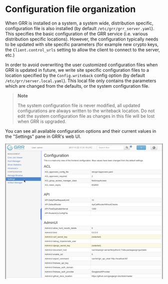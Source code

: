 # Configuration file organization

When GRR is installed on a system, a system wide, distribution specific, configuration file is also installed (by default `/etc/grr/grr_server.yaml`). This specifies the basic configuration of the GRR service (i.e. various distribution specific locations). However, the configuration typically needs to be updated with site specific parameters (for example new crypto keys, the `Client.control_urls` setting to allow the client to connect to the server, etc.)

In order to avoid overwriting the user customized configuration files when GRR is updated in future, we write site specific configuration files to a location specified by the `Config.writeback` config option (by default `/etc/grr/server.local.yaml`). This local file only contains the parameters which are changed from the defaults, or the system configuration file.

> **Note**
>
> The system configuration file is never modified, all updated configurations are always written to the writeback location. Do not edit the system configuration file as changes in this file will be lost when GRR is upgraded.

You can see all available configuration options and their current values in the "Settings" pane in GRR's web UI.

![Settings View](../../images/settings_view.png)
